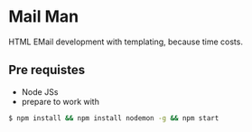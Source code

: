 # Mail Man

HTML EMail development with templating, because time costs.

## Pre requistes

* Node JSs
* prepare to work with
```bash
$ npm install && npm install nodemon -g && npm start
```